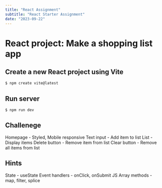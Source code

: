 ```yaml
---
title: "React Assignment"
subtitle: "React Starter Assignment"
date: "2023-09-22"
---
```


# React project: Make a shopping list app
## Create a new React project using Vite

```bash
$ npm create vite@latest

```

## Run server

```bash 
$ npm run dev
```

## Challenege
Homepage  - Styled, Mobile responsive
Text input - Add item to list
List - Display items
Delete button - Remove item from list
Clear button - Remove all items from list

## Hints
State - useState
Event handlers - onClick, onSubmit
JS Array methods - map, filter, splice